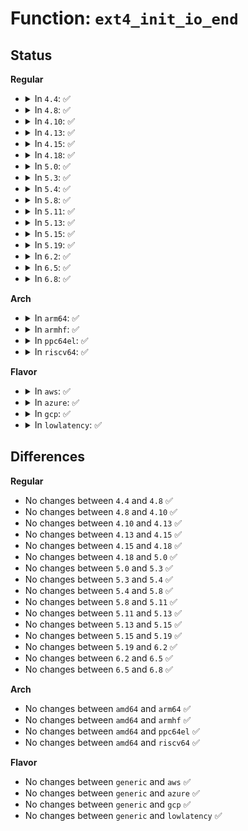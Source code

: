 # Function: <code>ext4_init_io_end</code>

## Status
<b>Regular</b>
<ul>
<li>
<details>
<summary>In <code>4.4</code>: ✅</summary>

```c
ext4_io_end_t *ext4_init_io_end(struct inode *inode, gfp_t flags);
```

**Collision:** Unique Global

**Inline:** No

**Transformation:** False

**Instances:**

```
In fs/ext4/page-io.c (ffffffff8129fac0)
Location: fs/ext4/page-io.c:265
Inline: False
Direct callers:
  - fs/ext4/inode.c:ext4_direct_IO
  - fs/ext4/inode.c:ext4_direct_IO
  - fs/ext4/inode.c:ext4_writepage
  - fs/ext4/inode.c:ext4_writepages
```
**Symbols:**

```
ffffffff8129fac0-ffffffff8129fb00: ext4_init_io_end (STB_GLOBAL)
```
</details>
</li>
<li>
<details>
<summary>In <code>4.8</code>: ✅</summary>

```c
ext4_io_end_t *ext4_init_io_end(struct inode *inode, gfp_t flags);
```

**Collision:** Unique Global

**Inline:** No

**Transformation:** False

**Instances:**

```
In fs/ext4/page-io.c (ffffffff812ce380)
Location: fs/ext4/page-io.c:251
Inline: False
Direct callers:
  - fs/ext4/inode.c:ext4_writepages
  - fs/ext4/inode.c:ext4_writepage
  - fs/ext4/inode.c:ext4_dio_get_block_unwritten_async
```
**Symbols:**

```
ffffffff812ce380-ffffffff812ce3b9: ext4_init_io_end (STB_GLOBAL)
```
</details>
</li>
<li>
<details>
<summary>In <code>4.10</code>: ✅</summary>

```c
ext4_io_end_t *ext4_init_io_end(struct inode *inode, gfp_t flags);
```

**Collision:** Unique Global

**Inline:** No

**Transformation:** False

**Instances:**

```
In fs/ext4/page-io.c (ffffffff812e4170)
Location: fs/ext4/page-io.c:251
Inline: False
Direct callers:
  - fs/ext4/inode.c:ext4_writepages
  - fs/ext4/inode.c:ext4_writepage
  - fs/ext4/inode.c:ext4_dio_get_block_unwritten_async
```
**Symbols:**

```
ffffffff812e4170-ffffffff812e41a9: ext4_init_io_end (STB_GLOBAL)
```
</details>
</li>
<li>
<details>
<summary>In <code>4.13</code>: ✅</summary>

```c
ext4_io_end_t *ext4_init_io_end(struct inode *inode, gfp_t flags);
```

**Collision:** Unique Global

**Inline:** No

**Transformation:** False

**Instances:**

```
In fs/ext4/page-io.c (ffffffff8131ddb0)
Location: fs/ext4/page-io.c:250
Inline: False
Direct callers:
  - fs/ext4/inode.c:ext4_writepages
  - fs/ext4/inode.c:ext4_writepages
  - fs/ext4/inode.c:ext4_writepage
  - fs/ext4/inode.c:ext4_dio_get_block_unwritten_async
```
**Symbols:**

```
ffffffff8131ddb0-ffffffff8131dde9: ext4_init_io_end (STB_GLOBAL)
```
</details>
</li>
<li>
<details>
<summary>In <code>4.15</code>: ✅</summary>

```c
ext4_io_end_t *ext4_init_io_end(struct inode *inode, gfp_t flags);
```

**Collision:** Unique Global

**Inline:** No

**Transformation:** False

**Instances:**

```
In fs/ext4/page-io.c (ffffffff813423c0)
Location: fs/ext4/page-io.c:251
Inline: False
Direct callers:
  - fs/ext4/inode.c:ext4_writepages
  - fs/ext4/inode.c:ext4_writepages
  - fs/ext4/inode.c:ext4_writepage
  - fs/ext4/inode.c:ext4_dio_get_block_unwritten_async
```
**Symbols:**

```
ffffffff813423c0-ffffffff813423f9: ext4_init_io_end (STB_GLOBAL)
```
</details>
</li>
<li>
<details>
<summary>In <code>4.18</code>: ✅</summary>

```c
ext4_io_end_t *ext4_init_io_end(struct inode *inode, gfp_t flags);
```

**Collision:** Unique Global

**Inline:** No

**Transformation:** False

**Instances:**

```
In fs/ext4/page-io.c (ffffffff81370250)
Location: fs/ext4/page-io.c:251
Inline: False
Direct callers:
  - fs/ext4/inode.c:ext4_writepages
  - fs/ext4/inode.c:ext4_writepages
  - fs/ext4/inode.c:ext4_writepage
  - fs/ext4/inode.c:ext4_dio_get_block_unwritten_async
```
**Symbols:**

```
ffffffff81370250-ffffffff81370289: ext4_init_io_end (STB_GLOBAL)
```
</details>
</li>
<li>
<details>
<summary>In <code>5.0</code>: ✅</summary>

```c
ext4_io_end_t *ext4_init_io_end(struct inode *inode, gfp_t flags);
```

**Collision:** Unique Global

**Inline:** No

**Transformation:** False

**Instances:**

```
In fs/ext4/page-io.c (ffffffff813886e0)
Location: fs/ext4/page-io.c:251
Inline: False
Direct callers:
  - fs/ext4/inode.c:ext4_writepages
  - fs/ext4/inode.c:ext4_writepages
  - fs/ext4/inode.c:ext4_writepage
  - fs/ext4/inode.c:ext4_dio_get_block_unwritten_async
```
**Symbols:**

```
ffffffff813886e0-ffffffff81388719: ext4_init_io_end (STB_GLOBAL)
```
</details>
</li>
<li>
<details>
<summary>In <code>5.3</code>: ✅</summary>

```c
ext4_io_end_t *ext4_init_io_end(struct inode *inode, gfp_t flags);
```

**Collision:** Unique Global

**Inline:** No

**Transformation:** False

**Instances:**

```
In fs/ext4/page-io.c (ffffffff813b27c0)
Location: fs/ext4/page-io.c:243
Inline: False
Direct callers:
  - fs/ext4/inode.c:ext4_writepages
  - fs/ext4/inode.c:ext4_writepages
  - fs/ext4/inode.c:ext4_writepage
  - fs/ext4/inode.c:ext4_dio_get_block_unwritten_async
```
**Symbols:**

```
ffffffff813b27c0-ffffffff813b27f9: ext4_init_io_end (STB_GLOBAL)
```
</details>
</li>
<li>
<details>
<summary>In <code>5.4</code>: ✅</summary>

```c
ext4_io_end_t *ext4_init_io_end(struct inode *inode, gfp_t flags);
```

**Collision:** Unique Global

**Inline:** No

**Transformation:** False

**Instances:**

```
In fs/ext4/page-io.c (ffffffff813cb810)
Location: fs/ext4/page-io.c:243
Inline: False
Direct callers:
  - fs/ext4/inode.c:ext4_writepages
  - fs/ext4/inode.c:ext4_writepages
  - fs/ext4/inode.c:ext4_writepage
  - fs/ext4/inode.c:ext4_dio_get_block_unwritten_async
```
**Symbols:**

```
ffffffff813cb810-ffffffff813cb849: ext4_init_io_end (STB_GLOBAL)
```
</details>
</li>
<li>
<details>
<summary>In <code>5.8</code>: ✅</summary>

```c
ext4_io_end_t *ext4_init_io_end(struct inode *inode, gfp_t flags);
```

**Collision:** Unique Global

**Inline:** No

**Transformation:** False

**Instances:**

```
In fs/ext4/page-io.c (ffffffff81417a20)
Location: fs/ext4/page-io.c:277
Inline: False
Direct callers:
  - fs/ext4/inode.c:ext4_writepages
  - fs/ext4/inode.c:ext4_writepages
  - fs/ext4/inode.c:ext4_writepage
```
**Symbols:**

```
ffffffff81417a20-ffffffff81417a68: ext4_init_io_end (STB_GLOBAL)
```
</details>
</li>
<li>
<details>
<summary>In <code>5.11</code>: ✅</summary>

```c
ext4_io_end_t *ext4_init_io_end(struct inode *inode, gfp_t flags);
```

**Collision:** Unique Global

**Inline:** No

**Transformation:** False

**Instances:**

```
In fs/ext4/page-io.c (ffffffff8142b520)
Location: fs/ext4/page-io.c:274
Inline: False
Direct callers:
  - fs/ext4/inode.c:ext4_writepages
  - fs/ext4/inode.c:ext4_writepages
  - fs/ext4/inode.c:ext4_writepage
```
**Symbols:**

```
ffffffff8142b520-ffffffff8142b568: ext4_init_io_end (STB_GLOBAL)
```
</details>
</li>
<li>
<details>
<summary>In <code>5.13</code>: ✅</summary>

```c
ext4_io_end_t *ext4_init_io_end(struct inode *inode, gfp_t flags);
```

**Collision:** Unique Global

**Inline:** No

**Transformation:** False

**Instances:**

```
In fs/ext4/page-io.c (ffffffff81432070)
Location: fs/ext4/page-io.c:274
Inline: False
Direct callers:
  - fs/ext4/inode.c:ext4_writepages
  - fs/ext4/inode.c:ext4_writepages
  - fs/ext4/inode.c:ext4_writepage
```
**Symbols:**

```
ffffffff81432070-ffffffff814320b8: ext4_init_io_end (STB_GLOBAL)
```
</details>
</li>
<li>
<details>
<summary>In <code>5.15</code>: ✅</summary>

```c
ext4_io_end_t *ext4_init_io_end(struct inode *inode, gfp_t flags);
```

**Collision:** Unique Global

**Inline:** No

**Transformation:** False

**Instances:**

```
In fs/ext4/page-io.c (ffffffff814858e0)
Location: fs/ext4/page-io.c:274
Inline: False
Direct callers:
  - fs/ext4/inode.c:ext4_writepages
  - fs/ext4/inode.c:ext4_writepages
  - fs/ext4/inode.c:ext4_writepage
```
**Symbols:**

```
ffffffff814858e0-ffffffff81485928: ext4_init_io_end (STB_GLOBAL)
```
</details>
</li>
<li>
<details>
<summary>In <code>5.19</code>: ✅</summary>

```c
ext4_io_end_t *ext4_init_io_end(struct inode *inode, gfp_t flags);
```

**Collision:** Unique Global

**Inline:** No

**Transformation:** False

**Instances:**

```
In fs/ext4/page-io.c (ffffffff81508d80)
Location: fs/ext4/page-io.c:276
Inline: False
Direct callers:
  - fs/ext4/inode.c:ext4_writepages
  - fs/ext4/inode.c:ext4_writepages
  - fs/ext4/inode.c:ext4_writepage
```
**Symbols:**

```
ffffffff81508d80-ffffffff81508dd2: ext4_init_io_end (STB_GLOBAL)
```
</details>
</li>
<li>
<details>
<summary>In <code>6.2</code>: ✅</summary>

```c
ext4_io_end_t *ext4_init_io_end(struct inode *inode, gfp_t flags);
```

**Collision:** Unique Global

**Inline:** No

**Transformation:** False

**Instances:**

```
In fs/ext4/page-io.c (ffffffff815a38f0)
Location: fs/ext4/page-io.c:276
Inline: False
Direct callers:
  - fs/ext4/inode.c:ext4_do_writepages
  - fs/ext4/inode.c:ext4_do_writepages
  - fs/ext4/inode.c:ext4_writepage
```
**Symbols:**

```
ffffffff815a38f0-ffffffff815a3942: ext4_init_io_end (STB_GLOBAL)
```
</details>
</li>
<li>
<details>
<summary>In <code>6.5</code>: ✅</summary>

```c
ext4_io_end_t *ext4_init_io_end(struct inode *inode, gfp_t flags);
```

**Collision:** Unique Global

**Inline:** No

**Transformation:** False

**Instances:**

```
In fs/ext4/page-io.c (ffffffff815da380)
Location: fs/ext4/page-io.c:276
Inline: False
Direct callers:
  - fs/ext4/inode.c:ext4_do_writepages
  - fs/ext4/inode.c:ext4_do_writepages
```
**Symbols:**

```
ffffffff815da380-ffffffff815da3d2: ext4_init_io_end (STB_GLOBAL)
```
</details>
</li>
<li>
<details>
<summary>In <code>6.8</code>: ✅</summary>

```c
ext4_io_end_t *ext4_init_io_end(struct inode *inode, gfp_t flags);
```

**Collision:** Unique Global

**Inline:** No

**Transformation:** False

**Instances:**

```
In fs/ext4/page-io.c (ffffffff81612b40)
Location: fs/ext4/page-io.c:276
Inline: False
Direct callers:
  - fs/ext4/inode.c:ext4_do_writepages
  - fs/ext4/inode.c:ext4_do_writepages
```
**Symbols:**

```
ffffffff81612b40-ffffffff81612b92: ext4_init_io_end (STB_GLOBAL)
```
</details>
</li>
</ul>
<b>Arch</b>
<ul>
<li>
<details>
<summary>In <code>arm64</code>: ✅</summary>

```c
ext4_io_end_t *ext4_init_io_end(struct inode *inode, gfp_t flags);
```

**Collision:** Unique Global

**Inline:** No

**Transformation:** False

**Instances:**

```
In fs/ext4/page-io.c (ffff8000104a3910)
Location: fs/ext4/page-io.c:243
Inline: False
Direct callers:
  - fs/ext4/inode.c:ext4_writepages
  - fs/ext4/inode.c:ext4_writepages
  - fs/ext4/inode.c:ext4_writepage
  - fs/ext4/inode.c:ext4_dio_get_block_unwritten_async
```
**Symbols:**

```
ffff8000104a3910-ffff8000104a3960: ext4_init_io_end (STB_GLOBAL)
```
</details>
</li>
<li>
<details>
<summary>In <code>armhf</code>: ✅</summary>

```c
ext4_io_end_t *ext4_init_io_end(struct inode *inode, gfp_t flags);
```

**Collision:** Unique Global

**Inline:** No

**Transformation:** False

**Instances:**

```
In fs/ext4/page-io.c (c0665748)
Location: fs/ext4/page-io.c:243
Inline: False
Direct callers:
  - fs/ext4/inode.c:ext4_writepages
  - fs/ext4/inode.c:ext4_writepages
  - fs/ext4/inode.c:ext4_writepage
  - fs/ext4/inode.c:ext4_dio_get_block_unwritten_async
```
**Symbols:**

```
c0665748-c0665790: ext4_init_io_end (STB_GLOBAL)
```
</details>
</li>
<li>
<details>
<summary>In <code>ppc64el</code>: ✅</summary>

```c
ext4_io_end_t *ext4_init_io_end(struct inode *inode, gfp_t flags);
```

**Collision:** Unique Global

**Inline:** No

**Transformation:** False

**Instances:**

```
In fs/ext4/page-io.c (c0000000005d0830)
Location: fs/ext4/page-io.c:243
Inline: False
Direct callers:
  - fs/ext4/inode.c:ext4_writepages
  - fs/ext4/inode.c:ext4_writepages
  - fs/ext4/inode.c:ext4_writepage
  - fs/ext4/inode.c:ext4_dio_get_block_unwritten_async
```
**Symbols:**

```
c0000000005d0830-c0000000005d089c: ext4_init_io_end (STB_GLOBAL)
```
</details>
</li>
<li>
<details>
<summary>In <code>riscv64</code>: ✅</summary>

```c
ext4_io_end_t *ext4_init_io_end(struct inode *inode, gfp_t flags);
```

**Collision:** Unique Global

**Inline:** No

**Transformation:** False

**Instances:**

```
In fs/ext4/page-io.c (ffffffe000325124)
Location: fs/ext4/page-io.c:243
Inline: False
Direct callers:
  - fs/ext4/inode.c:ext4_writepages
  - fs/ext4/inode.c:ext4_writepages
  - fs/ext4/inode.c:ext4_writepage
  - fs/ext4/inode.c:ext4_dio_get_block_unwritten_async
```
**Symbols:**

```
ffffffe000325124-ffffffe00032516c: ext4_init_io_end (STB_GLOBAL)
```
</details>
</li>
</ul>
<b>Flavor</b>
<ul>
<li>
<details>
<summary>In <code>aws</code>: ✅</summary>

```c
ext4_io_end_t *ext4_init_io_end(struct inode *inode, gfp_t flags);
```

**Collision:** Unique Global

**Inline:** No

**Transformation:** False

**Instances:**

```
In fs/ext4/page-io.c (ffffffff813c3df0)
Location: fs/ext4/page-io.c:243
Inline: False
Direct callers:
  - fs/ext4/inode.c:ext4_writepages
  - fs/ext4/inode.c:ext4_writepages
  - fs/ext4/inode.c:ext4_writepage
  - fs/ext4/inode.c:ext4_dio_get_block_unwritten_async
```
**Symbols:**

```
ffffffff813c3df0-ffffffff813c3e29: ext4_init_io_end (STB_GLOBAL)
```
</details>
</li>
<li>
<details>
<summary>In <code>azure</code>: ✅</summary>

```c
ext4_io_end_t *ext4_init_io_end(struct inode *inode, gfp_t flags);
```

**Collision:** Unique Global

**Inline:** No

**Transformation:** False

**Instances:**

```
In fs/ext4/page-io.c (ffffffff813b4870)
Location: fs/ext4/page-io.c:243
Inline: False
Direct callers:
  - fs/ext4/inode.c:ext4_writepages
  - fs/ext4/inode.c:ext4_writepages
  - fs/ext4/inode.c:ext4_writepage
  - fs/ext4/inode.c:ext4_dio_get_block_unwritten_async
```
**Symbols:**

```
ffffffff813b4870-ffffffff813b48a9: ext4_init_io_end (STB_GLOBAL)
```
</details>
</li>
<li>
<details>
<summary>In <code>gcp</code>: ✅</summary>

```c
ext4_io_end_t *ext4_init_io_end(struct inode *inode, gfp_t flags);
```

**Collision:** Unique Global

**Inline:** No

**Transformation:** False

**Instances:**

```
In fs/ext4/page-io.c (ffffffff813c1280)
Location: fs/ext4/page-io.c:243
Inline: False
Direct callers:
  - fs/ext4/inode.c:ext4_writepages
  - fs/ext4/inode.c:ext4_writepages
  - fs/ext4/inode.c:ext4_writepage
  - fs/ext4/inode.c:ext4_dio_get_block_unwritten_async
```
**Symbols:**

```
ffffffff813c1280-ffffffff813c12b9: ext4_init_io_end (STB_GLOBAL)
```
</details>
</li>
<li>
<details>
<summary>In <code>lowlatency</code>: ✅</summary>

```c
ext4_io_end_t *ext4_init_io_end(struct inode *inode, gfp_t flags);
```

**Collision:** Unique Global

**Inline:** No

**Transformation:** False

**Instances:**

```
In fs/ext4/page-io.c (ffffffff813d63e0)
Location: fs/ext4/page-io.c:243
Inline: False
Direct callers:
  - fs/ext4/inode.c:ext4_writepages
  - fs/ext4/inode.c:ext4_writepages
  - fs/ext4/inode.c:ext4_writepage
  - fs/ext4/inode.c:ext4_dio_get_block_unwritten_async
```
**Symbols:**

```
ffffffff813d63e0-ffffffff813d6419: ext4_init_io_end (STB_GLOBAL)
```
</details>
</li>
</ul>

## Differences
<b>Regular</b>
<ul>
<li>
No changes between <code>4.4</code> and <code>4.8</code> ✅
</li>
<li>
No changes between <code>4.8</code> and <code>4.10</code> ✅
</li>
<li>
No changes between <code>4.10</code> and <code>4.13</code> ✅
</li>
<li>
No changes between <code>4.13</code> and <code>4.15</code> ✅
</li>
<li>
No changes between <code>4.15</code> and <code>4.18</code> ✅
</li>
<li>
No changes between <code>4.18</code> and <code>5.0</code> ✅
</li>
<li>
No changes between <code>5.0</code> and <code>5.3</code> ✅
</li>
<li>
No changes between <code>5.3</code> and <code>5.4</code> ✅
</li>
<li>
No changes between <code>5.4</code> and <code>5.8</code> ✅
</li>
<li>
No changes between <code>5.8</code> and <code>5.11</code> ✅
</li>
<li>
No changes between <code>5.11</code> and <code>5.13</code> ✅
</li>
<li>
No changes between <code>5.13</code> and <code>5.15</code> ✅
</li>
<li>
No changes between <code>5.15</code> and <code>5.19</code> ✅
</li>
<li>
No changes between <code>5.19</code> and <code>6.2</code> ✅
</li>
<li>
No changes between <code>6.2</code> and <code>6.5</code> ✅
</li>
<li>
No changes between <code>6.5</code> and <code>6.8</code> ✅
</li>
</ul>
<b>Arch</b>
<ul>
<li>
No changes between <code>amd64</code> and <code>arm64</code> ✅
</li>
<li>
No changes between <code>amd64</code> and <code>armhf</code> ✅
</li>
<li>
No changes between <code>amd64</code> and <code>ppc64el</code> ✅
</li>
<li>
No changes between <code>amd64</code> and <code>riscv64</code> ✅
</li>
</ul>
<b>Flavor</b>
<ul>
<li>
No changes between <code>generic</code> and <code>aws</code> ✅
</li>
<li>
No changes between <code>generic</code> and <code>azure</code> ✅
</li>
<li>
No changes between <code>generic</code> and <code>gcp</code> ✅
</li>
<li>
No changes between <code>generic</code> and <code>lowlatency</code> ✅
</li>
</ul>
